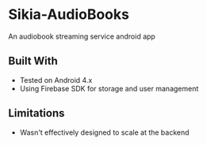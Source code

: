 # Sikia-AudioBooks
An audiobook streaming service android app

## Built With
- Tested on Android 4.x
- Using Firebase SDK for storage and user management

## Limitations
- Wasn't effectively designed to scale at the backend
